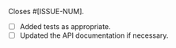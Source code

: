 Closes #[ISSUE-NUM].

- [ ] Added tests as appropriate.
- [ ] Updated the API documentation if necessary.
